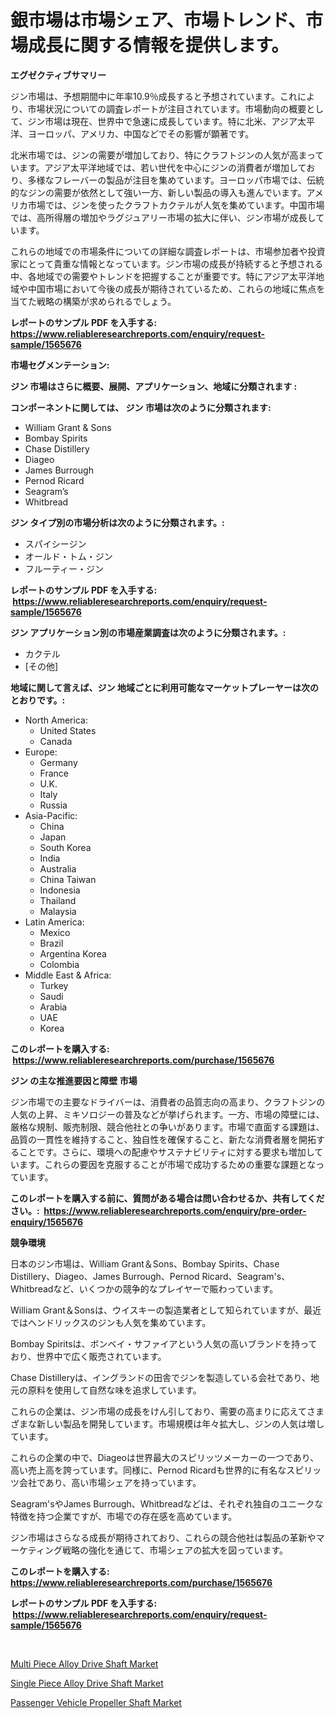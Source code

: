 <p><h1>銀市場は市場シェア、市場トレンド、市場成長に関する情報を提供します。</h1></p><p><strong>エグゼクティブサマリー</strong></p>
<p><p>ジン市場は、予想期間中に年率10.9％成長すると予想されています。これにより、市場状況についての調査レポートが注目されています。市場動向の概要として、ジン市場は現在、世界中で急速に成長しています。特に北米、アジア太平洋、ヨーロッパ、アメリカ、中国などでその影響が顕著です。</p><p>北米市場では、ジンの需要が増加しており、特にクラフトジンの人気が高まっています。アジア太平洋地域では、若い世代を中心にジンの消費者が増加しており、多様なフレーバーの製品が注目を集めています。ヨーロッパ市場では、伝統的なジンの需要が依然として強い一方、新しい製品の導入も進んでいます。アメリカ市場では、ジンを使ったクラフトカクテルが人気を集めています。中国市場では、高所得層の増加やラグジュアリー市場の拡大に伴い、ジン市場が成長しています。</p><p>これらの地域での市場条件についての詳細な調査レポートは、市場参加者や投資家にとって貴重な情報となっています。ジン市場の成長が持続すると予想される中、各地域での需要やトレンドを把握することが重要です。特にアジア太平洋地域や中国市場において今後の成長が期待されているため、これらの地域に焦点を当てた戦略の構築が求められるでしょう。</p></p>
<p><strong>レポートのサンプル PDF を入手する: <a href="https://www.reliableresearchreports.com/enquiry/request-sample/1565676">https://www.reliableresearchreports.com/enquiry/request-sample/1565676</a></strong></p>
<p><strong>市場セグメンテーション:</strong></p>
<p><strong> ジン 市場はさらに概要、展開、アプリケーション、地域に分類されます :</strong></p>
<p><strong>コンポーネントに関しては、 ジン 市場は次のように分類されます: &nbsp;</strong></p>
<p><ul><li>William Grant & Sons</li><li>Bombay Spirits</li><li>Chase Distillery</li><li>Diageo</li><li>James Burrough</li><li>Pernod Ricard</li><li>Seagram’s</li><li>Whitbread</li></ul></p>
<p><strong> ジン タイプ別の市場分析は次のように分類されます。:</strong></p>
<p><ul><li>スパイシージン</li><li>オールド・トム・ジン</li><li>フルーティー・ジン</li></ul></p>
<p><strong>レポートのサンプル PDF を入手する: &nbsp;<a href="https://www.reliableresearchreports.com/enquiry/request-sample/1565676">https://www.reliableresearchreports.com/enquiry/request-sample/1565676</a></strong></p>
<p><strong> ジン アプリケーション別の市場産業調査は次のように分類されます。:</strong></p>
<p><ul><li>カクテル</li><li>[その他]</li></ul></p>
<p><strong>地域に関して言えば、ジン 地域ごとに利用可能なマーケットプレーヤーは次のとおりです。:</strong></p>
<p><ul>
    <li>
        North America:
        <ul>
            <li>United States</li>
            <li>Canada</li>
        </ul>
    </li>
    <li>
        Europe:
        <ul>
            <li>Germany</li>
            <li>France</li>
            <li>U.K.</li>
            <li>Italy</li>
            <li>Russia</li>
        </ul>
    </li>
    <li>
        Asia-Pacific:
        <ul>
            <li>China</li>
            <li>Japan</li>
            <li>South Korea</li>
            <li>India</li>
            <li>Australia</li>
            <li>China Taiwan</li>
            <li>Indonesia</li>
            <li>Thailand</li>
            <li>Malaysia</li>
        </ul>
    </li>
    <li>
        Latin America:
        <ul>
            <li>Mexico</li>
            <li>Brazil</li>
            <li>Argentina Korea</li>
            <li>Colombia</li>
        </ul>
    </li>
    <li>
        Middle East & Africa:
        <ul>
            <li>Turkey</li>
            <li>Saudi</li>
            <li>Arabia</li>
            <li>UAE</li>
            <li>Korea</li>
        </ul>
    </li>
    </ul></p>
<p><strong>このレポートを購入する: &nbsp;<a href="https://www.reliableresearchreports.com/purchase/1565676">https://www.reliableresearchreports.com/purchase/1565676</a></strong></p>
<p><strong>ジン の主な推進要因と障壁 市場</strong></p>
<p><p>ジン市場での主要なドライバーは、消費者の品質志向の高まり、クラフトジンの人気の上昇、ミキソロジーの普及などが挙げられます。一方、市場の障壁には、厳格な規制、販売制限、競合他社との争いがあります。市場で直面する課題は、品質の一貫性を維持すること、独自性を確保すること、新たな消費者層を開拓することです。さらに、環境への配慮やサステナビリティに対する要求も増加しています。これらの要因を克服することが市場で成功するための重要な課題となっています。</p></p>
<p><strong>このレポートを購入する前に、質問がある場合は問い合わせるか、共有してください。:&nbsp; <a href="https://www.reliableresearchreports.com/enquiry/pre-order-enquiry/1565676">https://www.reliableresearchreports.com/enquiry/pre-order-enquiry/1565676</a></strong></p>
<p><strong>競争環境</strong></p>
<p><p>日本のジン市場は、William Grant＆Sons、Bombay Spirits、Chase Distillery、Diageo、James Burrough、Pernod Ricard、Seagram's、Whitbreadなど、いくつかの競争的なプレイヤーで賑わっています。 </p><p>William Grant＆Sonsは、ウイスキーの製造業者として知られていますが、最近ではヘンドリックスのジンも人気を集めています。 </p><p>Bombay Spiritsは、ボンベイ・サファイアという人気の高いブランドを持っており、世界中で広く販売されています。</p><p>Chase Distilleryは、イングランドの田舎でジンを製造している会社であり、地元の原料を使用して自然な味を追求しています。</p><p>これらの企業は、ジン市場の成長をけん引しており、需要の高まりに応えてさまざまな新しい製品を開発しています。市場規模は年々拡大し、ジンの人気は増しています。</p><p>これらの企業の中で、Diageoは世界最大のスピリッツメーカーの一つであり、高い売上高を誇っています。同様に、Pernod Ricardも世界的に有名なスピリッツ会社であり、高い市場シェアを持っています。</p><p>Seagram'sやJames Burrough、Whitbreadなどは、それぞれ独自のユニークな特徴を持つ企業ですが、市場での存在感を高めています。</p><p>ジン市場はさらなる成長が期待されており、これらの競合他社は製品の革新やマーケティング戦略の強化を通じて、市場シェアの拡大を図っています。</p></p>
<p><strong>このレポートを購入する: &nbsp; <a href="https://www.reliableresearchreports.com/purchase/1565676">https://www.reliableresearchreports.com/purchase/1565676</a></strong></p>
<p><strong>レポートのサンプル PDF を入手する: &nbsp;<a href="https://www.reliableresearchreports.com/enquiry/request-sample/1565676">https://www.reliableresearchreports.com/enquiry/request-sample/1565676</a></strong><strong></strong></p>
<p>&nbsp;</p>
<p><p><a href="https://funky-papaya-cf4.notion.site/Multi-Piece-Alloy-Drive-Shaft-Market-Centers-on-Aspects-such-as-Market-Growth-Market-Share-Market--b3c6e012524044fdb151d96c73675d28">Multi Piece Alloy Drive Shaft Market</a></p><p><a href="https://confirmed-shield-e13.notion.site/Single-Piece-Alloy-Drive-Shaft-Market-Size-Growth-and-Forecast-from-2024-2031-deb878f9b5224fa488833f019ee35af2">Single Piece Alloy Drive Shaft Market</a></p><p><a href="https://sore-arch-6db.notion.site/Passenger-Vehicle-Propeller-Shaft-Market-Insights-Market-Players-and-Forecast-Till-2031-c6641b17c660402780dc5505c4860abe">Passenger Vehicle Propeller Shaft Market</a></p></p>